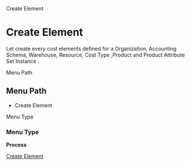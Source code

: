 
Create Element
# Create Element


Let create every cost elements defined for a Organization, Accounting Schema, Warehouse, Resource, Cost Type ,Product and Product Attribute Set Instance .

Menu Path
## Menu Path



- Create Element

Menu Type
### Menu Type

**Process**


[Create Element](functional-guide/process/process-pp_cost_element.md)